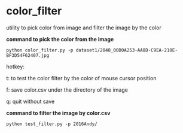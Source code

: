 # color_filter
utility to pick color from image and filter the image by the color

**command to pick the color from the image**

```
python color_filter.py -p dataset1/2048_00D0A253-AA8D-C9EA-210E-BF3D54F62407.jpg 
```

hotkey:

t: to test the color filter by the color of mouse cursor position

f: save color.csv under the directory of the image

q: quit without save

**command to filter the image by color.csv**

```
python test_filter.py -p 2016Andy/
```
